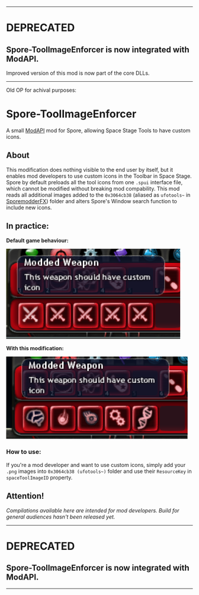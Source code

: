 ________________________________________________________________________________________________________________________________________________
# DEPRECATED
## Spore-ToolImageEnforcer is now integrated with ModAPI.
Improved version of this mod is now part of the core DLLs.

________________________________________________________________________________________________________________________________________________
Old OP for achival purposes:
# Spore-ToolImageEnforcer
A small [ModAPI](https://github.com/emd4600/Spore-ModAPI) mod for Spore, allowing Space Stage Tools to have custom icons.

## About
This modification does nothing visible to the end user by itself, but it enables mod developers to use custom icons in the Toolbar in Space Stage.
Spore by default preloads all the tool icons from one `.spui` interface file, which cannot be modified without breaking mod compability.
This mod reads all additional images added to the `0x3064cb38` (aliased as `ufotools~` in [SporemodderFX](https://github.com/emd4600/SporeModder-FX)) folder and alters Spore's Window search function to include new icons.

## In practice:
__Default game behaviour:__

![mainWindowImage](./resources/exampleWithout.PNG?raw=true)

__With this modification:__

![mainWindowImage](./resources/exampleWith.PNG?raw=true)

### How to use:
If you're a mod developer and want to use custom icons, simply add your `.png` images into `0x3064cb38 (ufotools~)` folder and use their `ResourceKey` in `spaceToolImageID` property.

## Attention!
_Compilations available here are intended for mod developers. Build for general audiences hasn't been released yet._

________________________________________________________________________________________________________________________________________________
# DEPRECATED
## Spore-ToolImageEnforcer is now integrated with ModAPI.

________________________________________________________________________________________________________________________________________________
